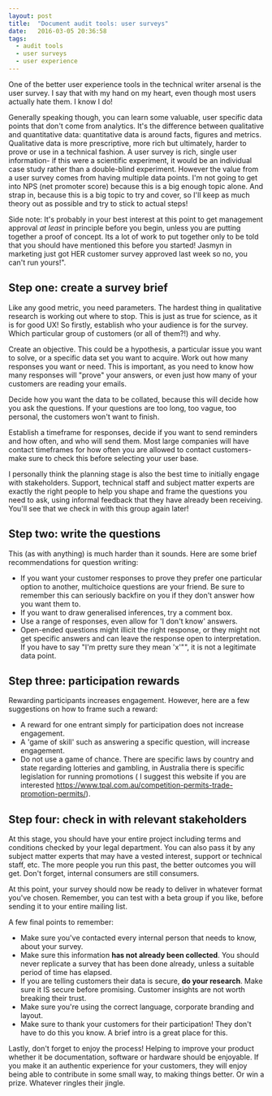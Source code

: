 ```yaml
---
layout: post
title:  "Document audit tools: user surveys"
date:   2016-03-05 20:36:58
tags:
  - audit tools
  - user surveys
  - user experience
---
```


One of the better user experience tools in the technical writer arsenal is the user survey. I say that with my hand on my heart, even though most users actually hate them. I know I do!

Generally speaking though, you can learn some valuable, user specific data points that don't come from analytics. It's the difference between qualitative and quantitative data: quantitative data is around facts, figures and metrics. Qualitative data is more prescriptive, more rich but ultimately, harder to prove or use in a technical fashion. A user survey is rich, single user information- if this were a scientific experiment, it would be an individual case study rather than a double-blind experiment. However the value from a user survey comes from having multiple data points. I'm not going to get into NPS (net promoter score) because this is a big enough topic alone. And strap in, because this is a big topic to try and cover, so I'll keep as much theory out as possible and try to stick to actual steps!

Side note: It's probably in your best interest at this point to get management approval *at least* in principle before you begin, unless you are putting together a proof of concept. Its a lot of work to put together only to be told that you should have mentioned this before you started! Jasmyn in marketing just got HER customer survey approved last week so no, you can't run yours!".

## Step one: create a survey brief
Like any good metric, you need parameters. The hardest thing in qualitative research is working out where to stop. This is just as true for science, as it is for good UX! So firstly, establish who your audience is for the survey. Which particular group of customers (or all of them?!) and why.

Create an objective. This could be a hypothesis, a particular issue you want to solve, or a specific data set you want to acquire.
Work out how many responses you want or need. This is important, as you need to know how many responses will "prove" your answers, or even just how many of your customers are reading your emails.

Decide how you want the data to be collated, because this will decide how you ask the questions. If your questions are too long, too vague, too personal, the customers won't want to finish.  

Establish a timeframe for responses, decide if you want to send reminders and how often, and who will send them. Most large companies will have contact timeframes for how often you are allowed to contact customers- make sure to check this before selecting your user base.

I personally think the planning stage is also the best time to initially engage with stakeholders. Support, technical staff and subject matter experts are exactly the right people to help you shape and frame the questions you need to ask, using informal feedback that they have already been receiving. You'll see that we check in with this group again later!  

## Step two: write the questions
This (as with anything) is much harder than it sounds. Here are some brief recommendations for question writing:

* If you want your customer responses to prove they prefer one particular option to another, multichoice questions are your friend. Be sure to remember this can seriously backfire on you if they don't answer how you want them to.
* If you want to draw generalised inferences, try a comment box.
* Use a range of responses, even allow for 'I don't know' answers.
* Open-ended questions might illicit the right response, or they might not get specific answers and can leave the response open to interpretation. If you have to say "I'm pretty sure they mean 'x'"", it is not a legitimate data point.

## Step three: participation rewards
Rewarding participants increases engagement. However, here are a few suggestions on how to frame such a reward:

* A reward for one entrant simply for participation does not increase engagement.  
* A 'game of skill' such as answering a specific question, will increase engagement.
* Do not use a game of chance. There are specific laws by country and state regarding lotteries and gambling, in Australia there is specific legislation for running promotions ( I suggest this website if you are interested https://www.tpal.com.au/competition-permits-trade-promotion-permits/).

## Step four: check in with relevant stakeholders
At this stage, you should have your entire project including terms and conditions checked by your legal department. You can also pass it by any subject matter experts that may have a vested interest, support or technical staff, etc. The more people you run this past, the better outcomes you will get. Don't forget, internal consumers are still consumers.

At this point, your survey should now be ready to deliver in whatever format you've chosen. Remember, you can test with a beta group if you like, before sending it to your entire mailing list.

A few final points to remember:

* Make sure you've contacted every internal person that needs to know, about your survey.
* Make sure this information **has not already been collected**. You should never replicate a survey that has been done already, unless a suitable period of time has elapsed.  
* If you are telling customers their data is secure, **do your research**. Make sure it IS secure before promising. Customer insights are not worth breaking their trust.
* Make sure you're using the correct language, corporate branding and layout.
* Make sure to thank your customers for their participation! They don't have to do this you know. A brief intro is a great place for this.

Lastly, don't forget to enjoy the process! Helping to improve your product whether it be documentation, software or hardware should be enjoyable. If you make it an authentic experience for your customers, they will enjoy being able to contribute in some small way, to making things better. Or win a prize. Whatever ringles their jingle.

